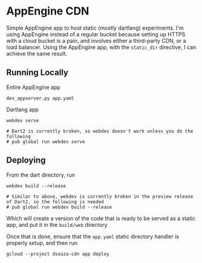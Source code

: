 # AppEngine CDN
Simple AppEngine app to host static (mostly dartlang) experiments. I'm using AppEngine instead of a regular bucket because setting up HTTPS with a cloud bucket is a pain, and involves either a third-party CDN, or a load balancer. Using the AppEngine app, with the `static_dir` directive, I can achieve the same result.

## Running Locally
Entire AppEngine app
```
dev_appserver.py app.yaml
```

Dartlang app
```
webdev serve

# Dart2 is currently broken, so webdev doesn't work unless you do the following
# pub global run webdev serve
```

## Deploying
From the dart directory, run
```
webdev build --release

# Similar to above, webdev is currently broken in the preview release of Dart2, so the following is needed
# pub global run webdev build --release
```
Which will create a version of the code that is ready to be served as a static app, and put it in the `build/web` directory

Once that is done, ensure that the `app.yaml` static directory handler is properly setup, and then run
```
gcloud --project dsouza-cdn app deploy
```
